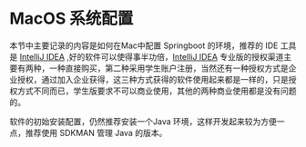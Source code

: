 # MacOS 系统配置

本节中主要记录的内容是如何在Mac中配置 Springboot 的环境，推荐的 IDE 工具是 [IntelliJ IDEA](https://www.jetbrains.com/idea/) ,好的软件可以使得事半功倍，[IntelliJ IDEA](https://www.jetbrains.com/idea/) 专业版的授权渠道主要有两种，一种直接购买，第二种采用学生账户注册，当然还有一种授权方式是企业授权，通过加入企业获得，这三种方式获得的软件使用起来都是一样的，只是授权方式不同而已，学生版要求不可以商业使用，其他的两种商业使用都是没有问题的。

软件的初始安装配置，仍然推荐安装一个Java 环境，这样开发起来较为方便一点，推荐使用 SDKMAN 管理 Java 的版本。
